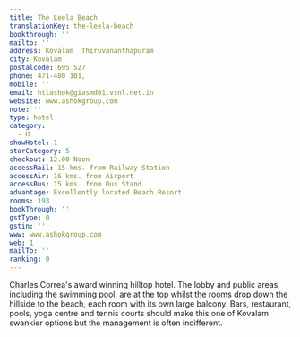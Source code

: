 ```yaml
---
title: The Leela Beach
translationKey: the-leela-beach
bookthrough: ''
mailto: ''
address: Kovalam  Thiruvananthapuram
city: Kovalam
postalcode: 695 527
phone: 471-480 101,
mobile: ''
email: htlashok@giasmd01.vsnl.net.in
website: www.ashokgroup.com
note: ''
type: hotel
category:
  - H
showHotel: 1
starCategory: 5
checkout: 12.00 Noon
accessRail: 15 kms. from Railway Station
accessAir: 16 kms. from Airport
accessBus: 15 kms. from Bus Stand
advantage: Excellently located Beach Resort
rooms: 193
bookThrough: ''
gstType: 0
gstin: ''
www: www.ashokgroup.com
web: 1
mailTo: ''
ranking: 0
---
```







Charles Correa's award winning hilltop hotel. The lobby and public areas, including the swimming pool, are at the top whilst the rooms drop down the hillside to the beach, each room with its own large balcony. Bars, restaurant, pools, yoga centre and tennis courts should make this one of Kovalam swankier options but the management is often indifferent.